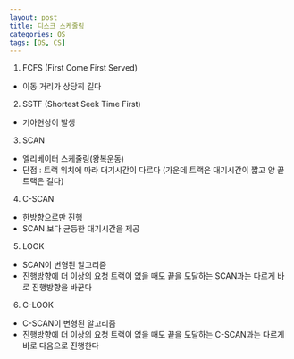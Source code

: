 ```yaml
---
layout: post
title: 디스크 스케줄링
categories: OS
tags: [OS, CS]
---
```


1. FCFS (First Come First Served)
- 이동 거리가 상당히 길다

2. SSTF (Shortest Seek Time First)
- 기아현상이 발생

3. SCAN
- 엘리베이터 스케줄링(왕복운동)
- 단점 : 트랙 위치에 따라 대기시간이 다르다 (가운데 트랙은 대기시간이 짧고 양 끝 트랙은 길다)

4. C-SCAN
- 한방향으로만 진행
- SCAN 보다 균등한 대기시간을 제공

5. LOOK
- SCAN이 변형된 알고리즘
- 진행방향에 더 이상의 요청 트랙이 없을 때도 끝을 도달하는 SCAN과는 다르게 바로 진행방향을 바꾼다

6. C-LOOK
- C-SCAN이 변형된 알고리즘
- 진행방향에 더 이상의 요청 트랙이 없을 때도 끝을 도달하는 C-SCAN과는 다르게 바로 다음으로 진행한다
